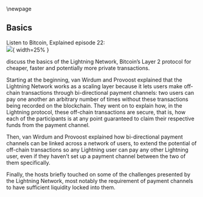 \newpage
## Basics

Listen to Bitcoin, Explained episode 22:\
![](qr/22.png){ width=25% }

discuss the basics of the Lightning Network, Bitcoin’s Layer 2 protocol for cheaper, faster and potentially more private transactions.

Starting at the beginning, van Wirdum and Provoost explained that the Lightning Network works as a scaling layer because it lets users make off-chain transactions through bi-directional payment channels: two users can pay one another an arbitrary number of times without these transactions being recorded on the blockchain. They went on to explain how, in the Lightning protocol, these off-chain transactions are secure, that is, how each of the participants is at any point guaranteed to claim their respective funds from the payment channel.

Then, van Wirdum and Provoost explained how bi-directional payment channels can be linked across a network of users, to extend the potential of off-chain transactions so any Lightning user can pay any other Lightning user, even if they haven’t set up a payment channel between the two of them specifically.

Finally, the hosts briefly touched on some of the challenges presented by the Lightning Network, most notably the requirement of payment channels to have sufficient liquidity locked into them.
